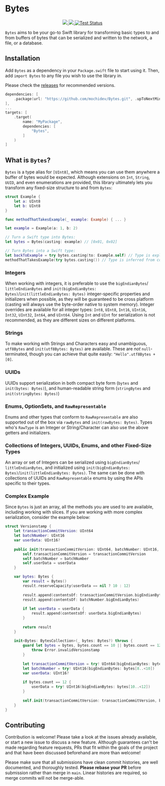 # Bytes

<p align="center">
    <a href="https://swiftpackageindex.com/mochidev/Bytes">
        <img src="https://img.shields.io/endpoint?url=https%3A%2F%2Fswiftpackageindex.com%2Fapi%2Fpackages%2Fmochidev%2FBytes%2Fbadge%3Ftype%3Dswift-versions" />
    </a>
    <a href="https://swiftpackageindex.com/mochidev/Bytes">
        <img src="https://img.shields.io/endpoint?url=https%3A%2F%2Fswiftpackageindex.com%2Fapi%2Fpackages%2Fmochidev%2FBytes%2Fbadge%3Ftype%3Dplatforms" />
    </a>
    <a href="https://github.com/mochidev/Bytes/actions?query=workflow%3A%22Test+Bytes%22">
        <img src="https://github.com/mochidev/Bytes/workflows/Test%20Bytes/badge.svg" alt="Test Status" />
    </a>
</p>

`Bytes` aims to be your go-to Swift library for transforming basic types to and from buffers of bytes that can be serialized and written to the network, a file, or a database.

## Installation

Add `Bytes` as a dependency in your `Package.swift` file to start using it. Then, add `import Bytes` to any file you wish to use the library in.

Please check the [releases](https://github.com/mochidev/Bytes/releases) for recommended versions.

```swift
dependencies: [
    .package(url: "https://github.com/mochidev/Bytes.git", .upToNextMinor(from: "0.1.0")),
],
...
targets: [
    .target(
        name: "MyPackage",
        dependencies: [
            "Bytes",
        ]
    )
]
```

## What is `Bytes`?

`Bytes` is a type alias for `[UInt8]`, which means you can use them anywhere a buffer of bytes would be expected. Although extensions on `Int`, `String`, `UUID`, and even enumerations are provided, this library ultimately lets you transform any fixed-size structure to and from `Bytes`:

```swift
struct Example {
    let a: UInt8
    let b: UInt8
}

func methodThatTakesExample(_ example: Example) { ... }

let example = Example(a: 1, b: 2)

// Turn a Swift type into Bytes:
let bytes = Bytes(casting: example) // [0x01, 0x02]

// Turn Bytes into a Swift type:
let backToExample = try bytes.casting(to: Example.self) // Type is explicit
methodThatTakesExample(try bytes.casting()) // Type is inferred from context
```

### Integers

When working with integers, it is preferable to use the `bigEndianBytes`/ `littleEndianBytes` and  `init(bigEndianBytes: Bytes)`/`init(littleEndianBytes: Bytes)` integer-specific properties and initializers when possible, as they will be guaranteed to be cross platform (casting will always use the byte-order native to system memory). Integer overrides are available for all integer types: `Int8`, `UInt8`, `Int16`, `UInt16`, `Int32`, `UInt32`, `Int64`, and `UInt64`. Using `Int` and `UInt` for serialization is not recommended, as they are different sizes on different platforms. 

### Strings

To make working with Strings and Characters easy and unambiguous, `utf8Bytes` and `init(utf8Bytes: Bytes)` are available. These are _not_ `null`-terminated, though you can achieve that quite easily: `"Hello".utf8Bytes + [0]`.

### UUIDs

UUIDs support serialization in both compact byte form (`bytes` and `init(bytes: Bytes)`), and human-readable string form (`stringBytes` and `init(stringBytes: Bytes)`)

### Enums, OptionSets, and `RawRepresentable`

Enums and other types that conform to `RawRepresentable` are also supported out of the box via `rawBytes` and `init(rawBytes: Bytes)`. Types who's `RawType` is an Integer or String/Character can also use the above getters and initializers.

### Collections of Integers, UUIDs, Enums, and other Fixed-Size Types

An array or set of Integers can be serialized using `bigEndianBytes`/ `littleEndianBytes`, and initialized using `init(bigEndianBytes: Bytes)`/`init(littleEndianBytes: Bytes)`. The same can be done with collections of UUIDs and `RawRepresentable` enums by using the APIs specific to their types.

### Complex Example

Since `Bytes` is just an array, all the methods you are used to are available, including working with slices. If you are working with more complex serialization, consider the example below:

```swift
struct Versionstamp {
    let transactionCommitVersion: UInt64
    let batchNumber: UInt16
    var userData: UInt16?
    
    public init(transactionCommitVersion: UInt64, batchNumber: UInt16, userData: UInt16? = nil) {
        self.transactionCommitVersion = transactionCommitVersion
        self.batchNumber = batchNumber
        self.userData = userData
    }

    var bytes: Bytes {
        var result = Bytes()
        result.reserveCapacity(userData == nil ? 10 : 12)
        
        result.append(contentsOf: transactionCommitVersion.bigEndianBytes)
        result.append(contentsOf: batchNumber.bigEndianBytes)
        
        if let userData = userData {
            result.append(contentsOf: userData.bigEndianBytes)
        }
        
        return result
    }
    
    init<Bytes: BytesCollection>(_ bytes: Bytes?) throws {
        guard let bytes = bytes, bytes.count == 10 || bytes.count == 12 else {
            throw Error.invalidVersionstamp
        }
        
        let transactionCommitVersion = try! UInt64(bigEndianBytes: bytes[0..<8])
        let batchNumber = try! UInt16(bigEndianBytes: bytes[8..<10])
        var userData: UInt16?
        
        if bytes.count == 12 {
            userData = try! UInt16(bigEndianBytes: bytes[10..<12])
        }
        
        self.init(transactionCommitVersion: transactionCommitVersion, batchNumber: batchNumber, userData: userData)
    }
}
```

## Contributing

Contribution is welcome! Please take a look at the issues already available, or start a new issue to discuss a new feature. Although guarantees can't be made regarding feature requests, PRs that fit within the goals of the project and that have been discussed beforehand are more than welcome!

Please make sure that all submissions have clean commit histories, are well documented, and thoroughly tested. **Please rebase your PR** before submission rather than merge in `main`. Linear histories are required, so merge commits will not be merge-able.
